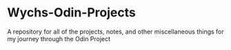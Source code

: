 # Wychs-Odin-Projects
A repository for all of the projects, notes, and other miscellaneous things for my journey through the Odin Project
